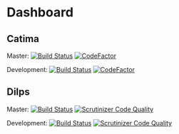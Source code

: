 # Dashboard

## Catima

Master: [![Build Status](https://travis-ci.com/catima/catima.svg?branch=master)](https://travis-ci.com/catima/catima) [![CodeFactor](https://www.codefactor.io/repository/github/catima/catima/badge/master)](https://www.codefactor.io/repository/github/catima/catima/overview/master)

Development: [![Build Status](https://travis-ci.com/catima/catima.svg?branch=development)](https://travis-ci.com/catima/catima) [![CodeFactor](https://www.codefactor.io/repository/github/catima/catima/badge/development)](https://www.codefactor.io/repository/github/catima/catima/overview/development)

## Dilps

Master: [![Build Status](https://travis-ci.com/unil-lettres/dilps.svg?branch=master)](https://travis-ci.com/unil-lettres/dilps) [![Scrutinizer Code Quality](https://scrutinizer-ci.com/g/unil-lettres/dilps/badges/quality-score.png?b=master)](https://scrutinizer-ci.com/g/unil-lettres/dilps/?branch=master)

Development: [![Build Status](https://travis-ci.com/unil-lettres/dilps.svg?branch=develop)](https://travis-ci.com/unil-lettres/dilps) [![Scrutinizer Code Quality](https://scrutinizer-ci.com/g/unil-lettres/dilps/badges/quality-score.png?b=master)](https://scrutinizer-ci.com/g/unil-lettres/dilps/?branch=develop)
